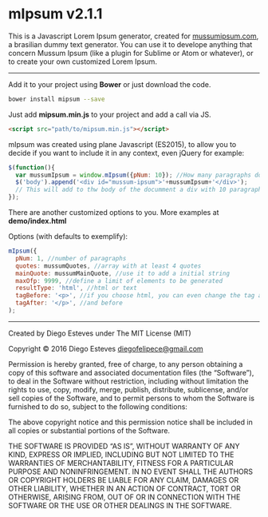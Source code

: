 # mIpsum v2.1.1

This is a Javascript Lorem Ipsum generator, created for [mussumipsum.com](http://mussumipsum.com), a brasilian dummy text generator. You can use it to develope anything that concern Mussum Ipsum (like a plugin for Sublime or Atom or whatever), or to create your own customized Lorem Ipsum.

____

Add it to your project using **Bower** or just download the code.

``` bash
bower install mipsum --save
```

Just add **mipsum.min.js** to your project and add a call via JS.

``` html
<script src="path/to/mipsum.min.js"></script>
```

mIpsum was created using plane Javascript (ES2015), to allow you to decide if you want to include it in any context, even jQuery for example:

``` javascript
$(function(){
  var mussumIpsum = window.mIpsum({pNum: 10}); //How many paragraphs do you want
  $('body').append('<div id="mussum-ipsum">'+mussumIpsum+'</div>');
  // This will add to thw body of the documment a div with 10 paragraphs. 
});
```

There are another customized options to you. More examples at **demo/index.html**

Options (with defaults to exemplify):
``` javascript
mIpsum({
  pNum: 1, //number of paragraphs
  quotes: mussumQuotes, //array with at least 4 quotes
  mainQuote: mussumMainQuote, //use it to add a initial string
  maxOfp: 9999, //define a limit of elements to be generated
  resultType: 'html', //html or text
  tagBefore: '<p>', //if you choose html, you can even change the tag after each paragraph
  tagAfter: '</p>', //and before
);
```

____

Created by Diego Esteves under The MIT License (MIT)

Copyright © 2016 Diego Esteves <diegofelipece@gmail.com>

Permission is hereby granted, free of charge, to any person obtaining a copy of this software and associated documentation files (the “Software”), to deal in the Software without restriction, including without limitation the rights to use, copy, modify, merge, publish, distribute, sublicense, and/or sell copies of the Software, and to permit persons to whom the Software is furnished to do so, subject to the following conditions:

The above copyright notice and this permission notice shall be included in all copies or substantial portions of the Software.

THE SOFTWARE IS PROVIDED “AS IS”, WITHOUT WARRANTY OF ANY KIND, EXPRESS OR IMPLIED, INCLUDING BUT NOT LIMITED TO THE WARRANTIES OF MERCHANTABILITY, FITNESS FOR A PARTICULAR PURPOSE AND NONINFRINGEMENT. IN NO EVENT SHALL THE AUTHORS OR COPYRIGHT HOLDERS BE LIABLE FOR ANY CLAIM, DAMAGES OR OTHER LIABILITY, WHETHER IN AN ACTION OF CONTRACT, TORT OR OTHERWISE, ARISING FROM, OUT OF OR IN CONNECTION WITH THE SOFTWARE OR THE USE OR OTHER DEALINGS IN THE SOFTWARE.
